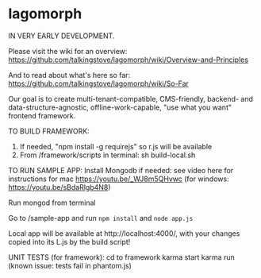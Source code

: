 # lagomorph
IN VERY EARLY DEVELOPMENT. 

Please visit the wiki for an overview: 
https://github.com/talkingstove/lagomorph/wiki/Overview-and-Principles

And to read about what's here so far:
https://github.com/talkingstove/lagomorph/wiki/So-Far


Our goal is to create  multi-tenant-compatible, CMS-friendly, backend- and data-structure-agnostic, offline-work-capable, "use what you want" frontend framework.

TO BUILD FRAMEWORK:
1) If needed, "npm install -g requirejs" so r.js will be available
2) From /framework/scripts in terminal: sh build-local.sh

TO RUN SAMPLE APP: 
Install Mongodb if needed: see video here for instructions for mac https://youtu.be/_WJ8m5QHvwc (for windows: https://youtu.be/sBdaRlgb4N8)

Run mongod from terminal

Go to /sample-app and run `npm install` and `node app.js`

Local app will be available at http://localhost:4000/, with your changes copied into its L.js by the build script!

UNIT TESTS (for framework):
cd to framework
karma start
karma run (known issue: tests fail in phantom.js)